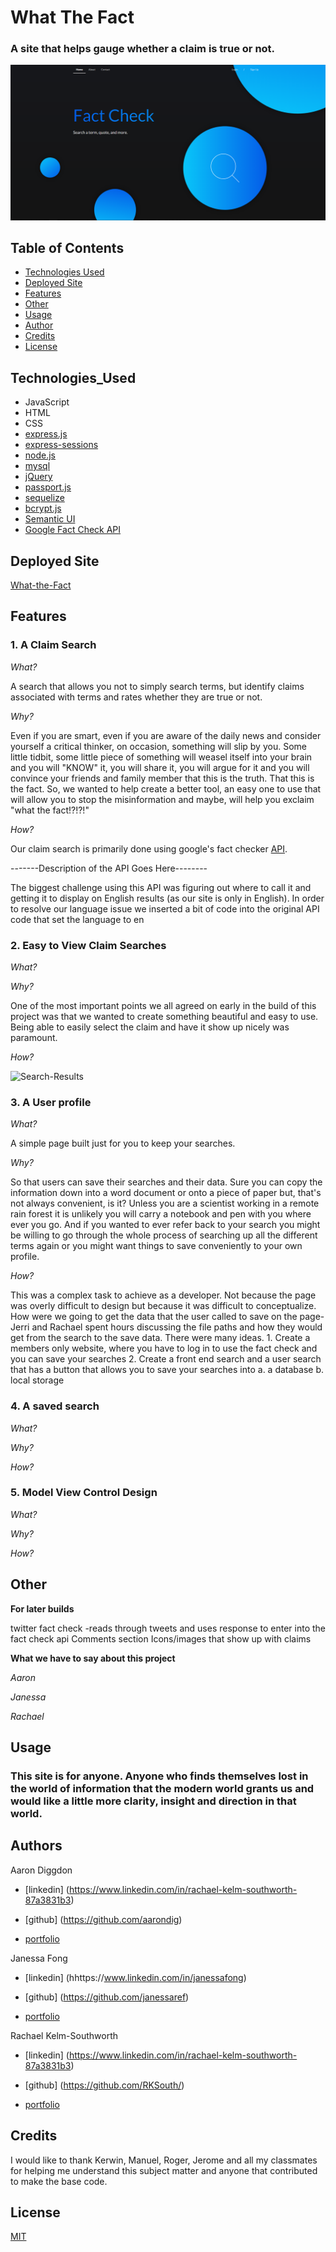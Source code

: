 # What The Fact

### A site that helps gauge whether a claim is true or not.
![What the Fact](Assets/FinishedProduct.png)

## Table of Contents
* [Technologies Used](Technologies_Used)
* [Deployed Site](Deployed)
* [Features](Features)
* [Other](Other)
* [Usage](Usage)
* [Author](Author)
* [Credits](Credits)
* [License](License)

## Technologies_Used
* JavaScript 
* HTML
* CSS
* [express.js](https://expressjs.com/)
* [express-sessions](https://www.npmjs.com/package/express-session)
* [node.js](https://www.npmjs.com/)
* [mysql](https://www.mysqltutorial.org/)
* [jQuery](https://jquery.com/)
* [passport.js](http://www.passportjs.org/)
* [sequelize](https://github.com/sequelize/sequelize/)
* [bcrypt.js](https://www.npmjs.com/package/bcryptjs) 
* [Semantic UI](https://semantic-ui.com/)
* [Google Fact Check API](https://developers.google.com/fact-check/tools/api)

## Deployed Site
[What-the-Fact](https://what-the-fact.herokuapp.com/)

## Features 


### __1. A Claim Search__

_What?_

A search that allows you not to simply search terms, but identify claims associated with terms and rates whether they are true or not. 

_Why?_

Even if you are smart, even if you are aware of the daily news and consider yourself a critical thinker, on occasion, something will slip by you. Some little tidbit, some little piece of something will weasel itself into your brain and you will "KNOW" it, you will share it, you will argue for it and you will convince your friends and family member that this is the truth. That this is the fact. So, we wanted to help create a better tool, an easy one to use that will allow you to stop the misinformation and maybe, will help you exclaim "what the fact!?!?!" 

_How?_

Our claim search is primarily done using google's fact checker [API](https://developers.google.com/fact-check/tools/api). 

 -------Description of the API Goes Here--------

The biggest challenge using this API was figuring out where to call it and  getting it to display on English results (as our site is only in English). In order to resolve our language issue we inserted a bit of code into the original API code that set the language to en


### __2. Easy to View Claim Searches__

_What?_



_Why?_

One of the most important points we all agreed on early in the build of this project was that we wanted to create something beautiful and easy to use. Being able to easily select the claim and have it show up nicely was paramount.

_How?_

![Search-Results](Assets/CodeSnippet01)

### __3. A User profile__

_What?_

A simple page built just for you to keep your searches. 

_Why?_

So that users can save their searches and their data. Sure you can copy the information down into a word document or onto a piece of paper but, that's not always convenient, is it? Unless you are a scientist working in a remote rain forest it is unlikely you will carry a notebook and pen with you where ever you go. And if you wanted to ever refer back to your search you might be willing to go through the whole process of searching up all the different terms again or you might want things to save conveniently to your own profile. 


_How?_

This was a complex task to achieve as a developer. Not because the page was overly difficult to design but because it was difficult to conceptualize. How were we going to get the data that the user called to save on the page-Jerri and Rachael spent hours discussing the file paths and how they would get from the search to the save data. There were many ideas. 
    1. Create a members only website, where you have to log in to use the fact check and you can save your searches 
    2. Create a front end search and a user search that has a button that allows you to save your searches into
        a. a database
        b. local storage    

 

### __4. A saved search__
_What?_

_Why?_

_How?_

### __5. Model View Control Design__
_What?_

_Why?_

_How?_


##  Other

 __For later builds__



 twitter fact check -reads through tweets and uses response to enter into the fact check api
 Comments section
 Icons/images that show up with claims


 __What we have to say about this project__

 _Aaron_

 _Janessa_

  
_Rachael_  



## Usage
### This site is for anyone. Anyone who finds themselves lost in the world of information that the modern world grants us and would like a little more clarity, insight and direction in that world. 
    

## Authors 

Aaron Diggdon

* [linkedin] (https://www.linkedin.com/in/rachael-kelm-southworth-87a3831b3) 

* [github] (https://github.com/aarondig)

* [portfolio](https://rksouth.github.io/responsive_portfolio/)

Janessa Fong

* [linkedin] (hhttps://www.linkedin.com/in/janessafong) 

* [github] (https://github.com/janessaref)

* [portfolio](https://rksouth.github.io/responsive_portfolio/)

Rachael Kelm-Southworth

* [linkedin] (https://www.linkedin.com/in/rachael-kelm-southworth-87a3831b3) 

* [github] (https://github.com/RKSouth/)

* [portfolio](https://rksouth.github.io/responsive_portfolio/)

 ## Credits

I would like to thank Kerwin, Manuel, Roger, Jerome and all my classmates for helping me understand this subject matter and anyone that contributed to make the base code.

## License
[MIT](https://choosealicense.com/licenses/mit/)




